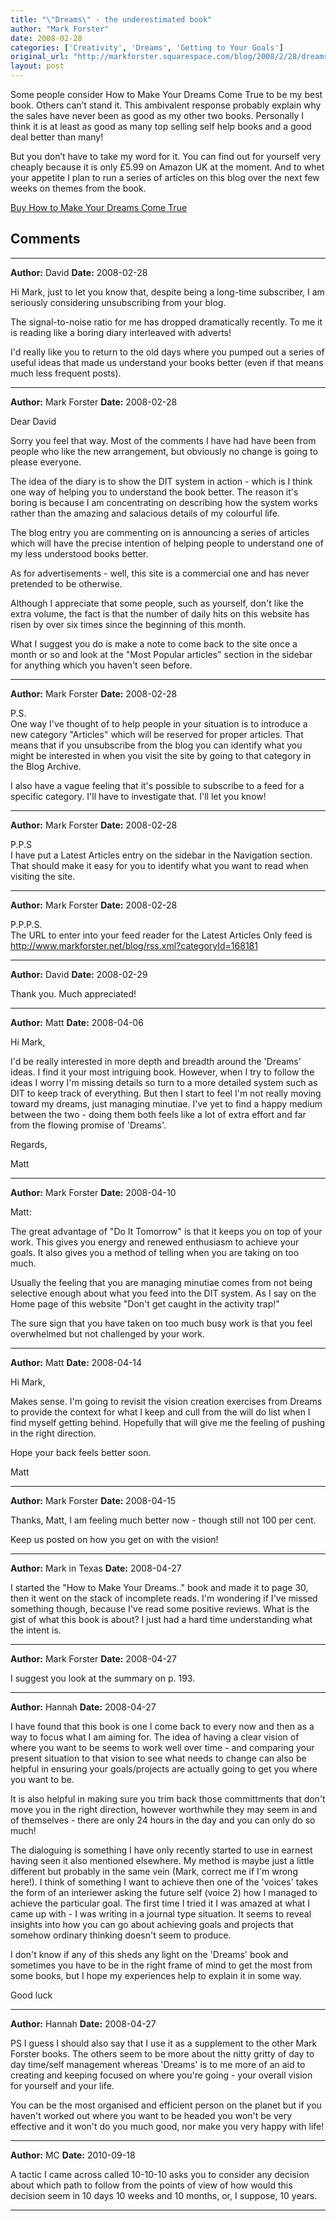 ```yaml
---
title: "\"Dreams\" - the underestimated book"
author: "Mark Forster"
date: 2008-02-28
categories: ['Creativity', 'Dreams', 'Getting to Your Goals']
original_url: "http://markforster.squarespace.com/blog/2008/2/28/dreams-the-underestimated-book.html"
layout: post
---
```


Some people consider How to Make Your Dreams Come True to be my best book. Others can’t stand it. This ambivalent response probably explain why the sales have never been as good as my other two books. Personally I think it is at least as good as many top selling self help books and a good deal better than many!

But you don’t have to take my word for it. You can find out for yourself very cheaply because it is only £5.99 on Amazon UK at the moment. And to whet your appetite I plan to run a series of articles on this blog over the next few weeks on themes from the book.

[Buy How to Make Your Dreams Come True](http://www.amazon.co.uk/exec/obidos/ASIN/0340786299/markforstthet-21/202-3722892-4223056)


## Comments

---

**Author:** David
**Date:** 2008-02-28

Hi Mark, just to let you know that, despite being a long-time subscriber, I am seriously considering unsubscribing from your blog.   
  
The signal-to-noise ratio for me has dropped dramatically recently. To me it is reading like a boring diary interleaved with adverts!   
  
I'd really like you to return to the old days where you pumped out a series of useful ideas that made us understand your books better (even if that means much less frequent posts).

---

**Author:** Mark Forster
**Date:** 2008-02-28

Dear David  
  
Sorry you feel that way. Most of the comments I have had have been from people who like the new arrangement, but obviously no change is going to please everyone.  
  
The idea of the diary is to show the DIT system in action - which is I think one way of helping you to understand the book better. The reason it's boring is because I am concentrating on describing how the system works rather than the amazing and salacious details of my colourful life.  
  
The blog entry you are commenting on is announcing a series of articles which will have the precise intention of helping people to understand one of my less understood books better.  
  
As for advertisements - well, this site is a commercial one and has never pretended to be otherwise.  
  
Although I appreciate that some people, such as yourself, don't like the extra volume, the fact is that the number of daily hits on this website has risen by over six times since the beginning of this month.  
  
What I suggest you do is make a note to come back to the site once a month or so and look at the "Most Popular articles" section in the sidebar for anything which you haven't seen before.

---

**Author:** Mark Forster
**Date:** 2008-02-28

P.S.  
One way I've thought of to help people in your situation is to introduce a new category "Articles" which will be reserved for proper articles. That means that if you unsubscribe from the blog you can identify what you might be interested in when you visit the site by going to that category in the Blog Archive.  
  
I also have a vague feeling that it's possible to subscribe to a feed for a specific category. I'll have to investigate that. I'll let you know!

---

**Author:** Mark Forster
**Date:** 2008-02-28

P.P.S  
I have put a Latest Articles entry on the sidebar in the Navigation section. That should make it easy for you to identify what you want to read when visiting the site.

---

**Author:** Mark Forster
**Date:** 2008-02-28

P.P.P.S.  
The URL to enter into your feed reader for the Latest Articles Only feed is <http://www.markforster.net/blog/rss.xml?categoryId=168181>

---

**Author:** David
**Date:** 2008-02-29

Thank you. Much appreciated!

---

**Author:** Matt
**Date:** 2008-04-06

Hi Mark,  
  
I'd be really interested in more depth and breadth around the 'Dreams' ideas. I find it your most intriguing book. However, when I try to follow the ideas I worry I'm missing details so turn to a more detailed system such as DIT to keep track of everything. But then I start to feel I'm not really moving toward my dreams, just managing minutiae. I've yet to find a happy medium between the two - doing them both feels like a lot of extra effort and far from the flowing promise of 'Dreams'.  
  
Regards,  
  
Matt

---

**Author:** Mark Forster
**Date:** 2008-04-10

Matt:  
  
The great advantage of "Do It Tomorrow" is that it keeps you on top of your work. This gives you energy and renewed enthusiasm to achieve your goals. It also gives you a method of telling when you are taking on too much.  
  
Usually the feeling that you are managing minutiae comes from not being selective enough about what you feed into the DIT system. As I say on the Home page of this website "Don't get caught in the activity trap!"  
  
The sure sign that you have taken on too much busy work is that you feel overwhelmed but not challenged by your work.

---

**Author:** Matt
**Date:** 2008-04-14

Hi Mark,  
  
Makes sense. I'm going to revisit the vision creation exercises from Dreams to provide the context for what I keep and cull from the will do list when I find myself getting behind. Hopefully that will give me the feeling of pushing in the right direction.  
  
Hope your back feels better soon.  
  
Matt

---

**Author:** Mark Forster
**Date:** 2008-04-15

Thanks, Matt, I am feeling much better now - though still not 100 per cent.  
  
Keep us posted on how you get on with the vision!

---

**Author:** Mark in Texas
**Date:** 2008-04-27

I started the "How to Make Your Dreams.." book and made it to page 30, then it went on the stack of incomplete reads. I'm wondering if I've missed something though, because I've read some positive reviews. What is the gist of what this book is about? I just had a hard time understanding what the intent is.

---

**Author:** Mark Forster
**Date:** 2008-04-27

I suggest you look at the summary on p. 193.

---

**Author:** Hannah
**Date:** 2008-04-27

I have found that this book is one I come back to every now and then as a way to focus what I am aiming for. The idea of having a clear vision of where you want to be seems to work well over time - and comparing your present situation to that vision to see what needs to change can also be helpful in ensuring your goals/projects are actually going to get you where you want to be.   
  
It is also helpful in making sure you trim back those committments that don't move you in the right direction, however worthwhile they may seem in and of themselves - there are only 24 hours in the day and you can only do so much!  
  
The dialoguing is something I have only recently started to use in earnest having seen it also mentioned elsewhere. My method is maybe just a little different but probably in the same vein (Mark, correct me if I'm wrong here!). I think of something I want to achieve then one of the 'voices' takes the form of an interiewer asking the future self (voice 2) how I managed to achieve the particular goal. The first time I tried it I was amazed at what I came up with - I was writing in a journal type situation. It seems to reveal insights into how you can go about achieving goals and projects that somehow ordinary thinking doesn't seem to produce.  
  
I don't know if any of this sheds any light on the 'Dreams' book and sometimes you have to be in the right frame of mind to get the most from some books, but I hope my experiences help to explain it in some way.  
  
Good luck

---

**Author:** Hannah
**Date:** 2008-04-27

PS I guess I should also say that I use it as a supplement to the other Mark Forster books. The others seem to be more about the nitty gritty of day to day time/self management whereas 'Dreams' is to me more of an aid to creating and keeping focused on where you're going - your overall vision for yourself and your life.  
  
You can be the most organised and efficient person on the planet but if you haven't worked out where you want to be headed you won't be very effective and it won't do you much good, nor make you very happy with life!

---

**Author:** MC
**Date:** 2010-09-18

A tactic I came across called 10-10-10 asks you to consider any decision about which path to follow from the points of view of how would this decision seem in 10 days 10 weeks and 10 months, or, I suppose, 10 years.

---
